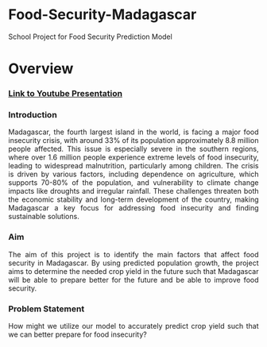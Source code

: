 # Food-Security-Madagascar
School Project for Food Security Prediction Model
# Overview
<div style="text-align: justify">

### [Link to Youtube Presentation](https://youtu.be/CfPQnPaHDeY)
### Introduction <br>
Madagascar, the fourth largest island in the world, is facing a major food insecurity crisis,  with around 33% of its population approximately 8.8 million people affected. This issue is especially severe in the southern regions, where over 1.6 million people experience extreme levels of food insecurity, leading to widespread malnutrition, particularly among children. The crisis is driven by various factors, including dependence on agriculture, which supports 70-80% of the population, and vulnerability to climate change impacts like droughts and irregular rainfall. These challenges threaten both the economic stability and long-term development of the country, making Madagascar a key focus for addressing food insecurity and finding sustainable solutions.<br>
### Aim
The aim of this project is to identify the main factors that affect food security in Madagascar. By using predicted population growth, the project aims to determine the needed crop yield in the future such that Madagascar will be able to prepare better for the future and be able to improve food security.

### Problem Statement
How might we utilize our model to accurately predict crop yield such that we can better prepare for food insecurity?
</div>
